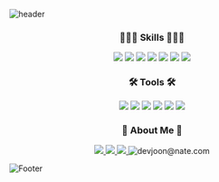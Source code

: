 
<!--
**wijoonwu/wijoonwu** is a ✨ _special_ ✨ repository because its `README.md` (this file) appears on your GitHub profile.

Here are some ideas to get you started:

- 🔭 I’m currently working on ...
- 🌱 I’m currently learning ...
- 👯 I’m looking to collaborate on ...
- 🤔 I’m looking for help with ...
- 💬 Ask me about ...
- 📫 How to reach me: ...
- 😄 Pronouns: ...
- ⚡ Fun fact: ...
-->

<!-- 헤더 ~ 푸터 -->
![header](https://capsule-render.vercel.app/api?type=waving&color=auto&height=200&section=header&text=Hello,World!%20🥳&fontSize=70)

<h3 align="center">
    👩🏻‍💻 Skills 👩🏻‍💻
</h3>

<p align="center">
 <img src="https://img.shields.io/badge/HTML-E34F26?style=flat-square&logo=HTML5&logoColor=white"/> 
  <img src="https://img.shields.io/badge/CSS-1572B6?style=flat-square&logo=CSS3&logoColor=white"/> 
  <img src="https://img.shields.io/badge/JavaScript-F7DF1E?style=flat-square&logo=JavaScript&logoColor=white"/>
  <img src="https://img.shields.io/badge/Java-007396?style=flat-square&logo=Java&logoColor=white"/>
  <img src="https://img.shields.io/badge/Spring Boot-6DB33F?style=flat-square&logo=Spring Boot&logoColor=white"/> 
  <img src="https://img.shields.io/badge/React-61DAFB?style=flat-square&logo=React&logoColor=white"/> 
  <img src="https://img.shields.io/badge/PostgreSQL-4169E1?style=flat-square&logo=PostgreSQL&logoColor=white"/> 
</p>
  
  
<h3 align="center">
  🛠 Tools 🛠
</h3>
<p align="center">
  <img src="https://img.shields.io/badge/Bootstrap-7952B3?style=flat-square&logo=Bootstrap&logoColor=white"/>
  <img src="https://img.shields.io/badge/Eclipse-2C2255?style=flat-square&logo=Eclipse&logoColor=white"/> 
  <img src="https://img.shields.io/badge/IntelliJ IDEA-000000?style=flat-square&logo=IntelliJ IDEA&logoColor=white"/> 
  <img src="https://img.shields.io/badge/Visual Studio Code-007ACC?style=flat-square&logo=Visual Studio Code&logoColor=white"/>
  <img src="https://img.shields.io/badge/Git-F05032?style=flat-square&logo=Git&logoColor=white"/> 
  <img src="https://img.shields.io/badge/Github-181717?style=flat-square&logo=Github&logoColor=white"/>
</p>
  

<h3 align="center">
 🌈 About Me 🌈
</h3>
 
 
<p align="center">
  <a href = "https://velog.io/@wijoonwu" target="_blank" rel="opener"  >
  <img src="https://img.shields.io/badge/Velog-20C997?style=flat-square&logo=Velog&logoColor=white"/> 
  </a>  
  <a href = "https://phrygian-peony-563.notion.site/0227497af4aa4869b42c695d77443426" target="_blank" rel="opener" >
  <img src="https://img.shields.io/badge/Notion-000000?style=flat-square&logo=Notion&logoColor=white"/> 
  </a>
  <a href = "https://www.instagram.com/dnljoondn/" target="_blank" rel="opener">
  <img src="https://img.shields.io/badge/Instagram-E4405F?style=flat-square&logo=Instagram&logoColor=white"/> 
  </a>
  <img title="devjoon@nate.com" src="https://img.shields.io/badge/devjoon@nate.com-EA4335?style=flat-square&logo=Gmail&logoColor=white"/>
</p>







  
![Footer](https://capsule-render.vercel.app/api?type=waving&color=auto&height=200&section=footer)


<!-- 방문자 수 

<div align="center">
  
[![Hits](https://hits.seeyoufarm.com/api/count/incr/badge.svg?url=https%3A%2F%2Fgithub.com%2Fwijoonwu%2Fwijoonwu&count_bg=%23FF4EA7&title_bg=%23000000&icon=github.svg&icon_color=%23FFFFFF&title=hits&edge_flat=false)](https://hits.seeyoufarm.com)
  
</div>
-->
